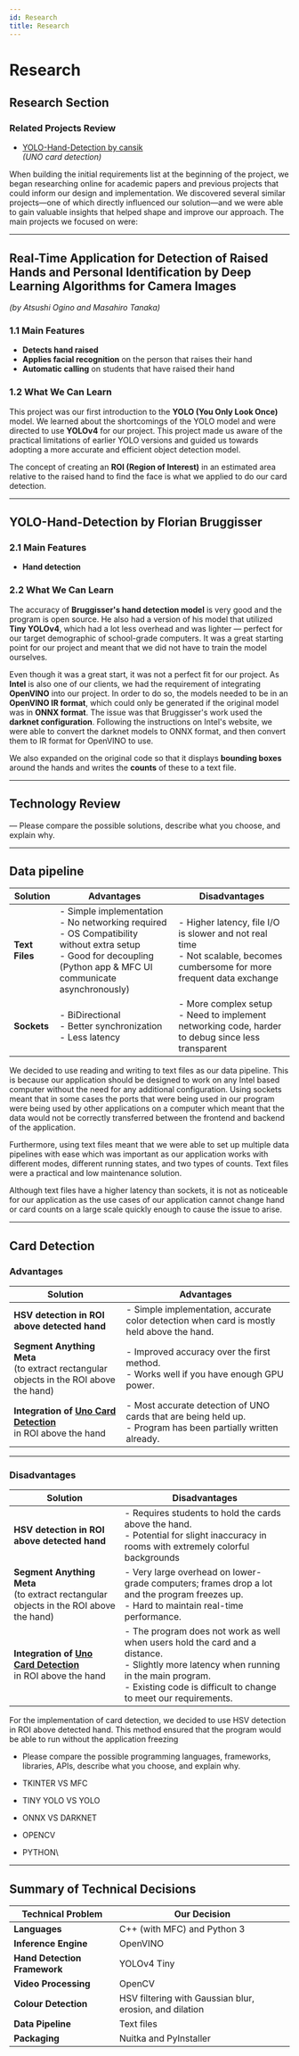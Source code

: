 ```yaml
---
id: Research
title: Research
---
```


# Research

## Research Section

### Related Projects Review


- [YOLO-Hand-Detection by cansik](https://github.com/cansik/yolo-hand-detection?tab=readme-ov-file)  
  *(UNO card detection)*


When building the initial requirements list at the beginning of the project, we began researching online for academic papers and previous projects that could inform our design and implementation. We discovered several similar projects—one of which directly influenced our solution—and we were able to gain valuable insights that helped shape and improve our approach. The main projects we focused on were:

---

## Real-Time Application for Detection of Raised Hands and Personal Identification by Deep Learning Algorithms for Camera Images  
*(by Atsushi Ogino and Masahiro Tanaka)*

### 1.1 Main Features
- **Detects hand raised**
- **Applies facial recognition** on the person that raises their hand
- **Automatic calling** on students that have raised their hand

### 1.2 What We Can Learn

This project was our first introduction to the **YOLO (You Only Look Once)** model. We learned about the shortcomings of the YOLO model and were directed to use **YOLOv4** for our project. This project made us aware of the practical limitations of earlier YOLO versions and guided us towards adopting a more accurate and efficient object detection model.

The concept of creating an **ROI (Region of Interest)** in an estimated area relative to the raised hand to find the face is what we applied to do our card detection.

---

## YOLO-Hand-Detection by Florian Bruggisser

### 2.1 Main Features
- **Hand detection**

### 2.2 What We Can Learn

The accuracy of **Bruggisser's hand detection model** is very good and the program is open source. He also had a version of his model that utilized **Tiny YOLOv4**, which had a lot less overhead and was lighter — perfect for our target demographic of school-grade computers. It was a great starting point for our project and meant that we did not have to train the model ourselves.

Even though it was a great start, it was not a perfect fit for our project. As **Intel** is also one of our clients, we had the requirement of integrating **OpenVINO** into our project. In order to do so, the models needed to be in an **OpenVINO IR format**, which could only be generated if the original model was in **ONNX format**. The issue was that Bruggisser's work used the **darknet configuration**. Following the instructions on Intel's website, we were able to convert the darknet models to ONNX format, and then convert them to IR format for OpenVINO to use.

We also expanded on the original code so that it displays **bounding boxes** around the hands and writes the **counts** of these to a text file.

---

## Technology Review

— Please compare the possible solutions, describe what you choose, and explain why. 

---

## Data pipeline

| **Solution**  | **Advantages**                                                                                                                                         | **Disadvantages**                                                                                                             |
|---------------|--------------------------------------------------------------------------------------------------------------------------------------------------------|-------------------------------------------------------------------------------------------------------------------------------|
| **Text Files** | - Simple implementation <br/> - No networking required <br/> - OS Compatibility without extra setup <br/> - Good for decoupling (Python app & MFC UI communicate asynchronously) | - Higher latency, file I/O is slower and not real time <br/> - Not scalable, becomes cumbersome for more frequent data exchange |
| **Sockets**    | - BiDirectional <br/> - Better synchronization <br/> - Less latency                                                                                   | - More complex setup <br/> - Need to implement networking code, harder to debug since less transparent                                                            |

We decided to use reading and writing to text files as our data pipeline. This is because our application should be designed to work on any Intel based computer without the need for any additional configuration. Using sockets meant that in some cases the ports that were being used in our program were being used by other applications on a computer which meant that the data would not be correctly transferred between the frontend and backend of the application.  

Furthermore, using text files meant that we were able to set up multiple data pipelines with ease which was important as our application works with different modes, different running states, and two types of counts. Text files were a practical and low maintenance solution.  

Although text files have a higher latency than sockets, it is not as noticeable for our application as the use cases of our application cannot change hand or card counts on a large scale quickly enough to cause the issue to arise.  

---

## Card Detection

### Advantages

| **Solution**                                                 | **Advantages**                                                                                                                                         |
|--------------------------------------------------------------|--------------------------------------------------------------------------------------------------------------------------------------------------------|
| **HSV detection in ROI above detected hand**                 | - Simple implementation, accurate color detection when card is mostly held above the hand.<br/>              |
| **Segment Anything Meta**<br/>(to extract rectangular objects in the ROI above the hand) | - Improved accuracy over the first method.<br/>- Works well if you have enough GPU power.                                                              |
| **Integration of [Uno Card Detection](https://github.com/cansik/yolo-hand-detection)**<br/>in ROI above the hand | - Most accurate detection of UNO cards that are being held up.<br/>- Program has been partially written already.                                        |

---

### Disadvantages

| **Solution**                                                 | **Disadvantages**                                                                                                                        |
|--------------------------------------------------------------|------------------------------------------------------------------------------------------------------------------------------------------|
| **HSV detection in ROI above detected hand**                 | - Requires students to hold the cards above the hand.<br/>- Potential for slight inaccuracy in rooms with extremely colorful backgrounds
| **Segment Anything Meta**<br/>(to extract rectangular objects in the ROI above the hand) | - Very large overhead on lower-grade computers; frames drop a lot and the program freezes up.<br/>- Hard to maintain real-time performance. |
| **Integration of [Uno Card Detection](https://github.com/cansik/yolo-hand-detection)**<br/>in ROI above the hand | - The program does not work as well when users hold the card and a distance.<br/>- Slightly more latency when running in the main program.<br/>- Existing code is difficult to change to meet our requirements. |

For the implementation of card detection, we decided to use HSV detection in ROI above detected hand. This method ensured that the program would be able to run without the application freezing  

 

- Please compare the possible programming languages, frameworks, libraries, APIs, describe what you choose, and explain why. 

 

- TKINTER VS MFC  

- TINY YOLO VS YOLO  

- ONNX VS DARKNET 

- OPENCV  

- PYTHON\ 

---

## Summary of Technical Decisions

| **Technical Problem**        | **Our Decision**                                       |
|------------------------------|--------------------------------------------------------|
| **Languages**                | C++ (with MFC) and Python 3                            |
| **Inference Engine**         | OpenVINO                                               |
| **Hand Detection Framework** | YOLOv4 Tiny                                            |
| **Video Processing**         | OpenCV                                                 |
| **Colour Detection**         | HSV filtering with Gaussian blur, erosion, and dilation |
| **Data Pipeline**            | Text files                                             |
| **Packaging**                | Nuitka and PyInstaller                                 |
